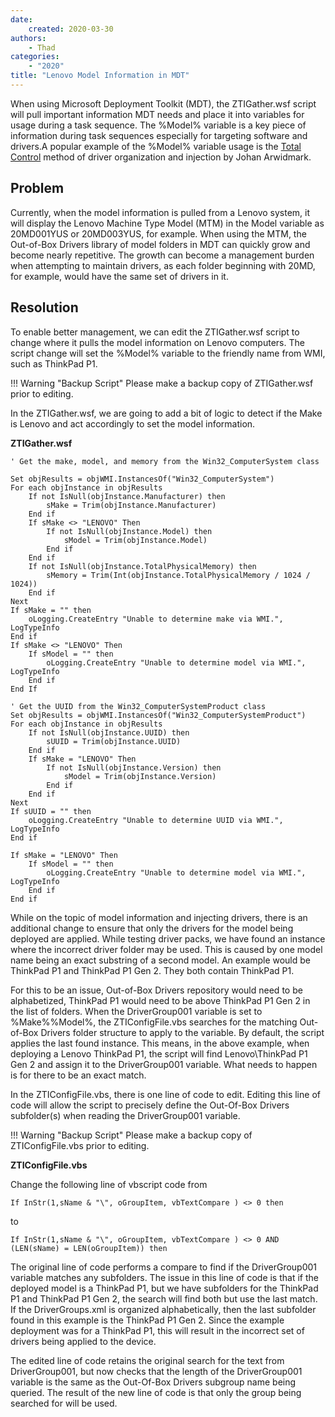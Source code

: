 ```yaml
---
date:
    created: 2020-03-30
authors:
    - Thad
categories:
    - "2020"
title: "Lenovo Model Information in MDT"
---
```


When using Microsoft Deployment Toolkit (MDT), the ZTIGather.wsf script will pull important information MDT needs and place it into variables for usage during a task sequence.   The %Model% variable is a key piece of information during task sequences especially for targeting software and drivers.<!-- more -->A popular example of the %Model% variable usage is the [Total Control](https://deploymentresearch.com/mdt-2013-lite-touch-driver-management/) method of driver organization and injection by Johan Arwidmark.


## Problem

Currently, when the model information is pulled from a Lenovo system, it will display the Lenovo Machine Type Model (MTM) in the Model variable as 20MD001YUS or 20MD003YUS, for example.  When using the MTM, the Out-of-Box Drivers library of model folders in MDT can quickly grow and become nearly repetitive.  The growth can become a management burden when attempting to maintain drivers, as each folder beginning with 20MD, for example, would have the same set of drivers in it.

## Resolution

To enable better management, we can edit the ZTIGather.wsf script to change where it pulls the model information on Lenovo computers.  The script change will set the %Model% variable to the friendly name from WMI, such as ThinkPad P1.

!!! Warning "Backup Script"
    Please make a backup copy of ZTIGather.wsf prior to editing.

In the ZTIGather.wsf, we are going to add a bit of logic to detect if the Make is Lenovo and act accordingly to set the model information.

**ZTIGather.wsf**

```VBScript
' Get the make, model, and memory from the Win32_ComputerSystem class

Set objResults = objWMI.InstancesOf("Win32_ComputerSystem")
For each objInstance in objResults
    If not IsNull(objInstance.Manufacturer) then
        sMake = Trim(objInstance.Manufacturer)
    End if
    If sMake <> "LENOVO" Then
        If not IsNull(objInstance.Model) then
            sModel = Trim(objInstance.Model)
        End if
    End if
    If not IsNull(objInstance.TotalPhysicalMemory) then
        sMemory = Trim(Int(objInstance.TotalPhysicalMemory / 1024 / 1024))
    End if
Next
If sMake = "" then
    oLogging.CreateEntry "Unable to determine make via WMI.", LogTypeInfo
End if
If sMake <> "LENOVO" Then
    If sModel = "" then
        oLogging.CreateEntry "Unable to determine model via WMI.", LogTypeInfo
    End if
End If

' Get the UUID from the Win32_ComputerSystemProduct class
Set objResults = objWMI.InstancesOf("Win32_ComputerSystemProduct")
For each objInstance in objResults
    If not IsNull(objInstance.UUID) then
        sUUID = Trim(objInstance.UUID)
    End if
    If sMake = "LENOVO" Then
        If not IsNull(objInstance.Version) then
            sModel = Trim(objInstance.Version)
        End if
    End if
Next
If sUUID = "" then
    oLogging.CreateEntry "Unable to determine UUID via WMI.", LogTypeInfo
End if

If sMake = "LENOVO" Then
    If sModel = "" then
        oLogging.CreateEntry "Unable to determine model via WMI.", LogTypeInfo
    End if
End if
```

While on the topic of model information and injecting drivers, there is an additional change to ensure that only the drivers for the model being deployed are applied.  While testing driver packs, we have found an instance where the incorrect driver folder may be used.  This is caused by one model name being an exact substring of a second model.  An example would be ThinkPad P1 and ThinkPad P1 Gen 2.  They both contain ThinkPad P1.

For this to be an issue, Out-of-Box Drivers repository would need to be alphabetized, ThinkPad P1 would need to be above ThinkPad P1 Gen 2 in the list of folders. When the DriverGroup001 variable is set to %Make%\%Model%, the ZTIConfigFile.vbs searches for the matching Out-of-Box Drivers folder structure to apply to the variable.  By default, the script applies the last found instance.  This means, in the above example, when deploying a Lenovo ThinkPad P1, the script will find Lenovo\ThinkPad P1 Gen 2 and assign it to the DriverGroup001 variable.  What needs to happen is for there to be an exact match.

In the ZTIConfigFile.vbs, there is one line of code to edit.  Editing this line of code will allow the script to precisely define the Out-Of-Box Drivers subfolder(s) when reading the DriverGroup001 variable.

!!! Warning "Backup Script"
    Please make a backup copy of ZTIConfigFile.vbs prior to editing.

**ZTIConfigFile.vbs**

Change the following line of vbscript code from
```VBScript
If InStr(1,sName & "\", oGroupItem, vbTextCompare ) <> 0 then
```
to
```VBScript
If InStr(1,sName & "\", oGroupItem, vbTextCompare ) <> 0 AND (LEN(sName) = LEN(oGroupItem)) then
```

The original line of code performs a compare to find if the DriverGroup001 variable matches any subfolders.  The issue in this line of code is that if the deployed model is a ThinkPad P1, but we have subfolders for the ThinkPad P1 and ThinkPad P1 Gen 2, the search will find both but use the last match.  If the DriverGroups.xml is organized alphabetically, then the last subfolder found in this example is the ThinkPad P1 Gen 2.  Since the example deployment was for a ThinkPad P1, this will result in the incorrect set of drivers being applied to the device.

The edited line of code retains the original search for the text from DriverGroup001, but now checks that the length of the DriverGroup001 variable is the same as the Out-Of-Box Drivers subgroup name being queried.  The result of the new line of code is that only the group being searched for will be used.